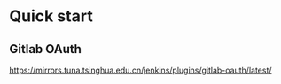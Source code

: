 # Quick start

## Gitlab OAuth

https://mirrors.tuna.tsinghua.edu.cn/jenkins/plugins/gitlab-oauth/latest/
